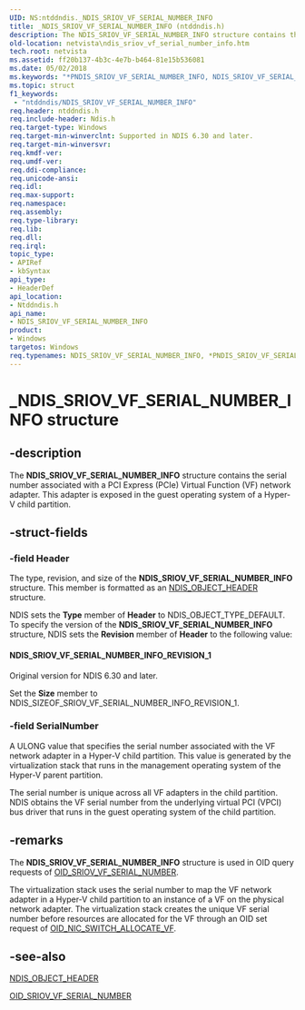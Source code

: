 ```yaml
---
UID: NS:ntddndis._NDIS_SRIOV_VF_SERIAL_NUMBER_INFO
title: _NDIS_SRIOV_VF_SERIAL_NUMBER_INFO (ntddndis.h)
description: The NDIS_SRIOV_VF_SERIAL_NUMBER_INFO structure contains the serial number associated with a PCI Express (PCIe) Virtual Function (VF) network adapter. This adapter is exposed in the guest operating system of a Hyper-V child partition.
old-location: netvista\ndis_sriov_vf_serial_number_info.htm
tech.root: netvista
ms.assetid: ff20b137-4b3c-4e7b-b464-81e15b536081
ms.date: 05/02/2018
ms.keywords: "*PNDIS_SRIOV_VF_SERIAL_NUMBER_INFO, NDIS_SRIOV_VF_SERIAL_NUMBER_INFO, NDIS_SRIOV_VF_SERIAL_NUMBER_INFO structure [Network Drivers Starting with Windows Vista], PNDIS_SRIOV_VF_SERIAL_NUMBER_INFO, PNDIS_SRIOV_VF_SERIAL_NUMBER_INFO structure pointer [Network Drivers Starting with Windows Vista], _NDIS_SRIOV_VF_SERIAL_NUMBER_INFO, netvista.ndis_sriov_vf_serial_number_info, ntddndis/NDIS_SRIOV_VF_SERIAL_NUMBER_INFO, ntddndis/PNDIS_SRIOV_VF_SERIAL_NUMBER_INFO"
ms.topic: struct
f1_keywords:
 - "ntddndis/NDIS_SRIOV_VF_SERIAL_NUMBER_INFO"
req.header: ntddndis.h
req.include-header: Ndis.h
req.target-type: Windows
req.target-min-winverclnt: Supported in NDIS 6.30 and later.
req.target-min-winversvr: 
req.kmdf-ver: 
req.umdf-ver: 
req.ddi-compliance: 
req.unicode-ansi: 
req.idl: 
req.max-support: 
req.namespace: 
req.assembly: 
req.type-library: 
req.lib: 
req.dll: 
req.irql: 
topic_type:
- APIRef
- kbSyntax
api_type:
- HeaderDef
api_location:
- Ntddndis.h
api_name:
- NDIS_SRIOV_VF_SERIAL_NUMBER_INFO
product:
- Windows
targetos: Windows
req.typenames: NDIS_SRIOV_VF_SERIAL_NUMBER_INFO, *PNDIS_SRIOV_VF_SERIAL_NUMBER_INFO
---
```


# _NDIS_SRIOV_VF_SERIAL_NUMBER_INFO structure


## -description


The <b>NDIS_SRIOV_VF_SERIAL_NUMBER_INFO</b> structure contains the serial number associated with a PCI Express (PCIe) Virtual Function (VF) network adapter. This adapter is exposed in the guest operating system of a Hyper-V child partition.


## -struct-fields




### -field Header

The type, revision, and size of the <b>NDIS_SRIOV_VF_SERIAL_NUMBER_INFO</b> structure. This member is formatted as an <a href="https://docs.microsoft.com/windows-hardware/drivers/ddi/content/ntddndis/ns-ntddndis-_ndis_object_header">NDIS_OBJECT_HEADER</a> structure.

NDIS sets the <b>Type</b> member of <b>Header</b> to NDIS_OBJECT_TYPE_DEFAULT. To specify the version of the <b>NDIS_SRIOV_VF_SERIAL_NUMBER_INFO</b> structure, NDIS sets the <b>Revision</b> member of <b>Header</b> to the following value: 





#### NDIS_SRIOV_VF_SERIAL_NUMBER_INFO_REVISION_1

Original version for NDIS 6.30 and later.

Set the <b>Size</b> member to NDIS_SIZEOF_SRIOV_VF_SERIAL_NUMBER_INFO_REVISION_1.


### -field SerialNumber

A ULONG value that specifies the serial number associated with the VF network adapter in a Hyper-V child partition. This value is generated by the virtualization stack that runs in the management operating system of the Hyper-V parent partition.

The serial number is unique across all VF adapters in the child partition. NDIS obtains the VF serial number from the underlying virtual PCI (VPCI) bus driver that runs in the guest operating system of the child partition.


## -remarks



The <b>NDIS_SRIOV_VF_SERIAL_NUMBER_INFO</b> structure is used in OID query requests of <a href="https://docs.microsoft.com/windows-hardware/drivers/network/oid-sriov-vf-serial-number">OID_SRIOV_VF_SERIAL_NUMBER</a>.

The virtualization stack uses the serial number to map the VF network adapter in a Hyper-V child partition to an instance of a VF on the physical network adapter. The virtualization stack creates the unique VF serial number before  resources are allocated for the VF through an OID set request of <a href="https://docs.microsoft.com/windows-hardware/drivers/network/oid-nic-switch-allocate-vf">OID_NIC_SWITCH_ALLOCATE_VF</a>.   




## -see-also




<b></b>



<a href="https://docs.microsoft.com/windows-hardware/drivers/ddi/content/ntddndis/ns-ntddndis-_ndis_object_header">NDIS_OBJECT_HEADER</a>



<a href="https://docs.microsoft.com/windows-hardware/drivers/network/oid-sriov-vf-serial-number">OID_SRIOV_VF_SERIAL_NUMBER</a>
 

 

